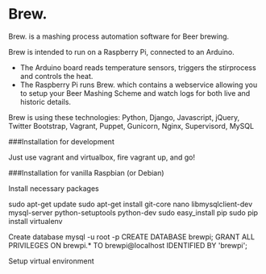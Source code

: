 Brew.
=====

Brew. is a mashing process automation software for Beer brewing.

Brew is intended to run on a Raspberry Pi, connected to an Arduino.

* The Arduino board reads temperature sensors, triggers the stirprocess and controls the heat.
* The Raspberry Pi runs Brew. which contains a webservice allowing you to setup your Beer Mashing Scheme and watch logs for both live and historic details.


Brew is using these technologies: Python, Django, Javascript, jQuery, Twitter Bootstrap, Vagrant, Puppet, Gunicorn, Nginx, Supervisord, MySQL


###Installation for development

Just use vagrant and virtualbox, fire vagrant up, and go!

###Installation for vanilla Raspbian (or Debian)

Install necessary packages

  sudo apt-get update
  sudo apt-get install git-core nano libmysqlclient-dev mysql-server python-setuptools python-dev
  sudo easy_install pip
  sudo pip install virtualenv

Create database
  mysql -u root -p
  CREATE DATABASE brewpi;
  GRANT ALL PRIVILEGES ON brewpi.* TO brewpi@localhost IDENTIFIED BY 'brewpi';

Setup virtual environment